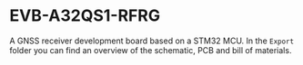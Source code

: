 # EVB-A32QS1-RFRG

A GNSS receiver development board based on a STM32 MCU. In the `Export` folder you can find an overview of the schematic, PCB and bill of materials.